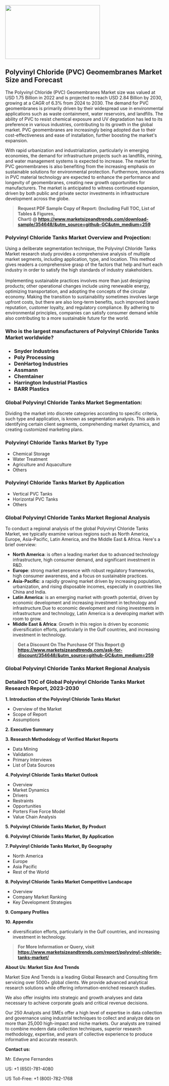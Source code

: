 <p><img class="alignnone size-medium wp-image-20088" src="https://ffe5etoiles.com/wp-content/uploads/2024/12/MST1-300x171.png" alt="" width="300" height="171" /></p><h2>Polyvinyl Chloride (PVC) Geomembranes Market Size and Forecast</h2><p>The Polyvinyl Chloride (PVC) Geomembranes Market size was valued at USD 1.75 Billion in 2022 and is projected to reach USD 2.84 Billion by 2030, growing at a CAGR of 6.3% from 2024 to 2030. The demand for PVC geomembranes is primarily driven by their widespread use in environmental applications such as waste containment, water reservoirs, and landfills. The ability of PVC to resist chemical exposure and UV degradation has led to its preference in various industries, contributing to its growth in the global market. PVC geomembranes are increasingly being adopted due to their cost-effectiveness and ease of installation, further boosting the market's expansion.</p><p>With rapid urbanization and industrialization, particularly in emerging economies, the demand for infrastructure projects such as landfills, mining, and water management systems is expected to increase. The market for PVC geomembranes is also benefiting from the increasing emphasis on sustainable solutions for environmental protection. Furthermore, innovations in PVC material technology are expected to enhance the performance and longevity of geomembranes, creating new growth opportunities for manufacturers. The market is anticipated to witness continued expansion, driven by both public and private sector investments in infrastructure development across the globe.</p></p><blockquote id="" class=""><strong>Request PDF Sample Copy of Report: (Including Full TOC, List of Tables &amp; Figures, Chart)&nbsp;@&nbsp;<strong><a href="https://www.marketsizeandtrends.com/download-sample/354648/&utm_source=github-GC&utm_medium=259" target="_blank">https://www.marketsizeandtrends.com/download-sample/354648/&utm_source=github-GC&utm_medium=259</a></strong></strong></blockquote><h3 id="" class="">Polyvinyl Chloride Tanks Market&nbsp;Overview and Projection:</h3><p id="" class="">Using a deliberate segmentation technique, the Polyvinyl Chloride Tanks Market research study provides a comprehensive analysis of multiple market segments, including application, type, and location. This method gives readers a comprehensive grasp of the factors that help and hurt each industry in order to satisfy the high standards of industry stakeholders. <br /> <br />Implementing sustainable practices involves more than just designing products; other operational changes include using renewable energy, optimizing transportation, and adopting the concepts of the circular economy. Making the transition to sustainability sometimes involves large upfront costs, but there are also long-term benefits, such improved brand reputation, customer loyalty, and regulatory compliance. By adhering to environmental principles, companies can satisfy consumer demand while also contributing to a more sustainable future for the world.</p><h3 id="" class="">Who is the largest manufacturers of&nbsp;Polyvinyl Chloride Tanks Market worldwide?</h3><h3 class=""><p><ul><li>Snyder Industries </li><li> Poly Processing </li><li> DenHartog Industries </li><li> Assmann </li><li> Chemtainer </li><li> Harrington Industrial Plastics </li><li> BARR Plastics</li></ul></p></h3><h3 id="" class="">Global&nbsp;Polyvinyl Chloride Tanks Market Segmentation:</h3><p id="" class="">Dividing the market into discrete categories according to specific criteria, such type and application, is known as segmentation analysis. This aids in identifying certain client segments, comprehending market dynamics, and creating customized marketing plans.</p><h3 id="" class="">Polyvinyl Chloride Tanks Market&nbsp;By Type</h3><p><p><ul><li>Chemical Storage</li><li> Water Treatment</li><li> Agriculture and Aquaculture</li><li> Others</p></li></ul></p></p><h3 id="" class="">Polyvinyl Chloride Tanks Market&nbsp;By Application</h3><p class=""><p><ul><li>Vertical PVC Tanks</li><li> Horizontal PVC Tanks</li><li> Others</li></ul></p></p><h3 id="" class="">Global Polyvinyl Chloride Tanks Market Regional Analysis</h3><p id="" class="">To conduct a regional analysis of the global Polyvinyl Chloride Tanks Market, we typically examine various regions such as North America, Europe, Asia-Pacific, Latin America, and the Middle East &amp; Africa. Here's a brief overview:</p><ul><li><strong>North America</strong>: is often a leading market due to advanced technology infrastructure, high consumer demand, and significant investment in R&amp;D.</li><li><strong>Europe</strong>: strong market presence with robust regulatory frameworks, high consumer awareness, and a focus on sustainable practices.</li><li><strong>Asia-Pacific</strong>: a rapidly growing market driven by increasing population, urbanization, and rising disposable incomes, especially in countries like China and India.</li><li><strong>Latin America</strong>: is an emerging market with growth potential, driven by economic development and increasing investment in technology and infrastructure.Due to economic development and rising investments in infrastructure and technology, Latin America is a developing market with room to grow.</li><li><strong>Middle East &amp; Africa</strong>: Growth in this region is driven by economic diversification efforts, particularly in the Gulf countries, and increasing investment in technology.</li></ul><blockquote id="" class=""><strong>Get a Discount On The Purchase Of This Report @ <strong><a href="https://www.marketsizeandtrends.com/ask-for-discount/354648/&utm_source=github-GC&utm_medium=259" target="_blank">https://www.marketsizeandtrends.com/ask-for-discount/354648/&utm_source=github-GC&utm_medium=259</a></strong></strong></blockquote><h3 id="" class="">Global Polyvinyl Chloride Tanks Market Regional Analysis</h3><h3 id="" class="">Detailed TOC of Global Polyvinyl Chloride Tanks Market Research Report, 2023-2030</h3><p id="" class=""><strong>1. Introduction of the Polyvinyl Chloride Tanks Market</strong></p><ul><li>Overview of the Market</li><li>Scope of Report</li><li>Assumptions</li></ul><p id="" class=""><strong>2. Executive Summary</strong></p><p id="" class=""><strong>3. Research Methodology of Verified Market Reports</strong></p><ul><li>Data Mining</li><li>Validation</li><li>Primary Interviews</li><li>List of Data Sources</li></ul><p id="" class=""><strong>4. Polyvinyl Chloride Tanks Market Outlook</strong></p><ul><li>Overview</li><li>Market Dynamics</li><li>Drivers</li><li>Restraints</li><li>Opportunities</li><li>Porters Five Force Model</li><li>Value Chain Analysis</li></ul><p id="" class=""><strong>5. Polyvinyl Chloride Tanks Market, By Product</strong></p><p id="" class=""><strong>6. Polyvinyl Chloride Tanks Market, By Application</strong></p><p id="" class=""><strong>7. Polyvinyl Chloride Tanks Market, By Geography</strong></p><ul><li>North America</li><li>Europe</li><li>Asia Pacific</li><li>Rest of the World</li></ul><p id="" class=""><strong>8. Polyvinyl Chloride Tanks Market Competitive Landscape</strong></p><ul><li>Overview</li><li>Company Market Ranking</li><li>Key Development Strategies</li></ul><p id="" class=""><strong>9. Company Profiles</strong></p><p id="" class=""><strong>10. Appendix</strong></p><ul><li>diversification efforts, particularly in the Gulf countries, and increasing investment in technology.</li></ul><blockquote id="" class=""><strong>For More Information or Query, visit <strong><strong><a href="https://www.marketsizeandtrends.com/report/polyvinyl-chloride-tanks-market/" target="_blank">https://www.marketsizeandtrends.com/report/polyvinyl-chloride-tanks-market/</a></strong></strong></strong></blockquote><p id="" class=""><strong>About Us: Market Size And Trends</strong></p><p id="" class="">Market Size And Trends is a leading Global Research and Consulting firm servicing over 5000+ global clients. We provide advanced analytical research solutions while offering information-enriched research studies.</p><p id="" class="">We also offer insights into strategic and growth analyses and data necessary to achieve corporate goals and critical revenue decisions.</p><p id="" class="">Our 250 Analysts and SMEs offer a high level of expertise in data collection and governance using industrial techniques to collect and analyze data on more than 25,000 high-impact and niche markets. Our analysts are trained to combine modern data collection techniques, superior research methodology, expertise, and years of collective experience to produce informative and accurate research.</p><p id="" class=""><strong>Contact us:</strong></p><p id="" class="">Mr. Edwyne Fernandes</p><p id="" class="">US: +1 (650)-781-4080</p><p id="" class="">US Toll-Free: +1 (800)-782-1768</p>
